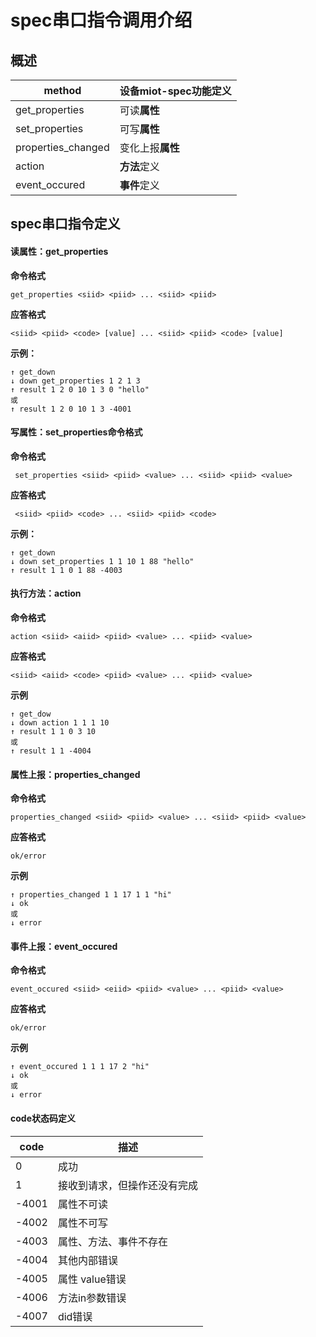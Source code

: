 # spec串口指令调用介绍

## 概述

| method             | 设备miot-spec功能定义 |
| ------------------ | --------------------- |
| get_properties     | 可读**属性**          |
| set_properties     | 可写**属性**          |
| properties_changed | 变化上报**属性**      |
| action             | **方法**定义          |
| event_occured      | **事件**定义          |

## spec**串口指令定义** 

#### 读属性：get_properties

**命令格式**

```
get_properties <siid> <piid> ... <siid> <piid>
```

**应答格式**

```
<siid> <piid> <code> [value] ... <siid> <piid> <code> [value]
```

**示例：**

```
↑ get_down
↓ down get_properties 1 2 1 3
↑ result 1 2 0 10 1 3 0 "hello"
或
↑ result 1 2 0 10 1 3 -4001
```

#### 写属性：set_properties命令格式

**命令格式**

```
 set_properties <siid> <piid> <value> ... <siid> <piid> <value>
```

**应答格式**

```
 <siid> <piid> <code> ... <siid> <piid> <code>
```

**示例：**

```
↑ get_down
↓ down set_properties 1 1 10 1 88 "hello"
↑ result 1 1 0 1 88 -4003
```

#### 执行方法：action 

**命令格式**

```
action <siid> <aiid> <piid> <value> ... <piid> <value>
```

**应答格式**

```
<siid> <aiid> <code> <piid> <value> ... <piid> <value>
```

**示例**

```
↑ get_dow
↓ down action 1 1 1 10
↑ result 1 1 0 3 10
或
↑ result 1 1 -4004
```

#### 属性上报：properties_changed

**命令格式**

```
properties_changed <siid> <piid> <value> ... <siid> <piid> <value>
```

**应答格式**

```
ok/error
```

**示例**

```
↑ properties_changed 1 1 17 1 1 "hi"
↓ ok
或
↓ error
```

#### 事件上报：event_occured

**命令格式**

```
event_occured <siid> <eiid> <piid> <value> ... <piid> <value>
```

**应答格式**

```
ok/error
```

**示例**

```
↑ event_occured 1 1 1 17 2 "hi"
↓ ok
或
↓ error
```

#### code状态码定义

| code  | 描述                         |
| ----- | ---------------------------- |
| 0     | 成功                         |
| 1     | 接收到请求，但操作还没有完成 |
| -4001 | 属性不可读                   |
| -4002 | 属性不可写                   |
| -4003 | 属性、方法、事件不存在       |
| -4004 | 其他内部错误                 |
| -4005 | 属性 value错误               |
| -4006 | 方法in参数错误               |
| -4007 | did错误                      |